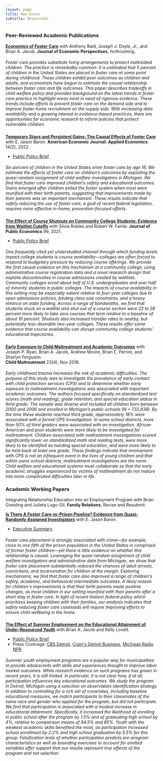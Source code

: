 ```yaml
---
layout: page
title: Max Gross
subtitle: Researcher
---
```


### Peer-Reviewed Academic Publications

[**Economics of Foster Care**](https://max-gross.github.io/website_documents/economics_of_foster_care.pdf) with Anthony Bald, Joseph J. Doyle, Jr., and Brian A. Jacob. **Journal of Economic Perspectives**, forthcoming.  

##### <span style="font-weight:normal"> Foster care provides substitute living arrangements to protect maltreated children. The practice is remarkably common: it is estimated that 5 percent of children in the United States are placed in foster care at some point during childhood. These children exhibit poor outcomes as children and adults, and economists have begun to estimate the causal relationship between foster care and life outcomes. This paper describes tradeoffs in child welfare policy and provides background on the latest trends in foster care practice to highlight areas most in need of rigorous evidence. These trends include efforts to prevent foster care on the demand side and to improve foster home recruitment on the supply side. With increasing data availability and a growing interest in evidence-based practices, there are opportunities for economic research to inform policies that protect vulnerable children. </span>

[**Temporary Stays and Persistent Gains: The Causal Effects of Foster Care**](https://max-gross.github.io/website_documents/foster_care.pdf) with E. Jason Baron. **American Economic Journal: Applied Economics** 14(2), 2022.  
 * [Public Policy Brief](https://max-gross.github.io/website_documents/foster_care_childrens_wellbeing.pdf) 

##### <span style="font-weight:normal"> Six  percent  of  children  in  the  United  States  enter  foster  care  by  age  18. We estimate the effects of foster care on children’s outcomes by exploiting the quasi-random assignment of child welfare investigators in Michigan. We find that foster care improved children’s safety and educational outcomes.  Gains emerged after children exited the foster  system  when  most  were  reunified  with  their  birth  parents,  suggesting  that improvements  made  by  their  parents  was  an  important  mechanism.   These  results indicate that safely reducing the use of foster care, a goal of recent federal legislation, requires more effective in-home, prevention-focused efforts. </span>

[**The Effect of Course Shutouts on Community College Students: Evidence from Waitlist Cutoffs**](https://max-gross.github.io/website_documents/course_shutouts.pdf) with Silvia Robles and Robert W. Fairlie. **Journal of Public Economics** 99, 2021.
 * [Public Policy Brief](https://max-gross.github.io/website_documents/course_closed.pdf) 


##### <span style="font-weight:normal"> One frequently cited yet understudied channel through which funding levels impact college students is course availability—colleges are often forced to respond to budgetary pressure by reducing course offerings. We provide the first causal evidence on this mechanism at a community college, using administrative course registration data and a novel research design that exploits discontinuities in course admissions created by waitlists. Community colleges enroll about half of U.S. undergraduates and over half of minority students in public colleges. The impacts of course availability in this setting may be especially salient relative to four-year colleges due to open admissions policies, binding class size constraints, and a heavy reliance on state funding. Across a range of bandwidths, we find that students stuck on a waitlist and shut out of a course section were 22 to 28 percent more likely to take zero courses that term relative to a baseline of about 10 percent. Shutouts also increased transfer rates to nearby, but potentially less-desirable two-year colleges. These results offer some evidence that course availability can disrupt community college students’ educational trajectories. </span>

[**Early Exposure to Child Maltreatment and Academic Outcomes**](https://max-gross.github.io/website_documents/child_maltreatment_academic_outcomes.pdf) with Joseph P. Ryan, Brian A. Jacob, Andrew Moore, Brian E. Perron, and Sharlyn Ferguson.  
**Child Maltreatment** 23(4), Nov 2018.  


##### <span style="font-weight:normal"> Early childhood trauma increases the risk of academic difficulties. The purpose of this study was to investigate the prevalence of early contact with child protection services (CPS) and to determine whether early exposure to maltreatment investigations was associated with important academic outcomes. The authors focused specifically on standardized test scores (math and reading), grade retention, and special education status in third grade. The sample was diverse and included all children born between 2000 and 2006 and enrolled in Michigan’s public schools (N = 732,838). By the time these students reached third grade, approximately 18% were associated with a formal CPS investigation. In some school districts, more than 50% of third graders were associated with an investigation. African American and poor students were more likely to be investigated for maltreatment. Children associated with maltreatment investigations scored significantly lower on standardized math and reading tests, were more likely to be identified as needing special education, and were more likely to be held back at least one grade. These findings indicate that involvement with CPS is not an infrequent event in the lives of young children and that within some school districts, maltreatment investigations are the norm. Child welfare and educational systems must collaborate so that the early academic struggles experienced by victims of maltreatment do not mature into more complicated difficulties later in life. </span>

### Academic Working Papers

Integrating Relationship Education into an Employment Program with Brian Goesling and Julieta Lugo-Gil. **Family Relations**, Revise and Resubmit.

[**Is There A Foster Care-to-Prison Pipeline? Evidence from Quasi-Randomly Assigned Investigators**](https://max-gross.github.io/website_documents/foster_care_and_crime.pdf) with E. Jason Baron.
 * [Executive Summary](https://max-gross.github.io/website_documents/foster_care_and_crime_summary.pdf) 

##### <span style="font-weight:normal"> Foster care placement is strongly associated with crime—for example, close to one fifth of the prison population in the United States is comprised of former foster children—yet there is little evidence on whether this relationship is causal. Leveraging the quasi-random assignment of child welfare investigators and administrative data from Michigan, we show that foster care placement substantially reduced the chances of adult arrests, convictions, and incarceration for children at the margin. Exploring mechanisms, we find that foster care also improved a range of children's safety, academic, and behavioral intermediate outcomes. A likely reason for children's improvements is that their birth parents made positive changes, as most children in our setting reunified with their parents after a short stay in foster care. In light of recent historic federal policy which prioritizes keeping children with their families, our analysis indicates that safely reducing foster care caseloads will require improving efforts to ensure child wellbeing in the home. </span>

[**The Effect of Summer Employment on the Educational Attainment of Under-Resourced Youth**](https://max-gross.github.io/website_documents/detroit_summer_employment.pdf) with Brian A. Jacob and Kelly Lovett.
 * [Public Policy Brief](https://max-gross.github.io/website_documents/detroit_summer_employment_brief.pdf) 
 * Press Coverage: [CBS Detroit](https://detroit.cbslocal.com/2018/04/11/youth-in-detroit-summer-jobs-program-gain-more-than-a-paycheck/), [Crain's Detroit Business](https://www.crainsdetroit.com/article/20180411/news/657856/um-study-detroit-youth-jobs-program-shows-educational-benefits), [Michigan Radio NPR](https://www.michiganradio.org/post/detroit-youth-summer-jobs-program-boosts-graduation-rates-lowers-absences)

##### <span style="font-weight:normal"> Summer youth employment programs are a popular way for municipalities to provide adolescents with skills and experiences thought to improve labor market outcomes. While research evidence on such programs has grown in recent years, it is still limited. In particular, it is not clear how, if at all, participation influences key educational outcomes. We study the program in Detroit, Michigan using a selection on observables identification strategy. In addition to controlling for a rich set of covariates, including baseline educational measures, we match participants to their classmates of the same race and gender who applied for the program, but did not participate. We find that participation is associated with a modest increase in educational attainment. Specifically, it increased the likelihood of enrolling in public school after the program by 1.5% and of graduating high school by 4%, relative to comparison means of 94.5% and 85%. Youth with the weakest academic skills benefited the most, as participation increased school enrollment by 2.2% and high school graduation by 5.5% for this group. Falsification tests of whether participation predicts pre-program characteristics as well as bounding exercises to account for omitted variables offer support that our results represent true effects of the program and not selection. </span>
